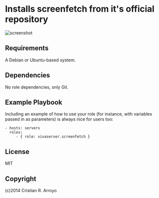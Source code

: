 # Installs screenfetch from it's official repository

![screenshot](https://raw.github.com/vivaserver/ansible-screenfetch/master/screenfetch-hohoho.png)

## Requirements

A Debian or Ubuntu-based system.

## Dependencies

No role dependencies, only Git.

## Example Playbook

Including an example of how to use your role (for instance, with variables passed in as parameters) is always nice for users too:

    - hosts: servers
      roles:
         - { role: vivaserver.screenfetch }

## License

MIT

## Copyright

(c)2014 Cristian R. Arroyo
